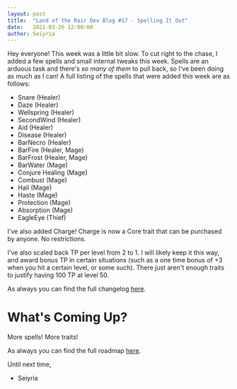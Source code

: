 ```yaml
---
layout: post
title:  "Land of the Rair Dev Blog #17 - Spelling It Out"
date:   2021-03-26 12:00:00
author: Seiyria
---
```


Hey everyone! This week was a little bit slow. To cut right to the chase, I added a few spells and small internal tweaks this week. Spells are an arduous task and there's _so many of them_ to pull back, so I've been doing as much as I can! A full listing of the spells that were added this week are as follows:

- Snare (Healer)
- Daze (Healer)
- Wellspring (Healer)
- SecondWind (Healer)
- Aid (Healer)
- Disease (Healer)
- BarNecro (Healer)
- BarFire (Healer, Mage)
- BarFrost (Healer, Mage)
- BarWater (Mage)
- Conjure Healing (Mage)
- Combust (Mage)
- Hail (Mage)
- Haste (Mage)
- Protection (Mage)
- Absorption (Mage)
- EagleEye (Thief)

I've also added Charge! Charge is now a Core trait that can be purchased by anyone. No restrictions.

I've also scaled back TP per level from 2 to 1. I will likely keep it this way, and award bonus TP in certain situations (such as a one time bonus of +3 when you hit a certain level, or some such). There just aren't enough traits to justify having 100 TP at level 50.

As always you can find the full changelog [here](https://github.com/LandOfTheRair/LandOfTheRair/blob/master/CHANGELOG.md).

# What's Coming Up?

More spells! More traits!

As always you can find the full roadmap [here](https://github.com/LandOfTheRair/LandOfTheRair/projects/2).

Until next time,

- Seiyria
